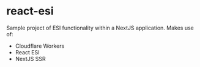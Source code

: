 # react-esi

Sample project of ESI functionality within a NextJS application.
Makes use of:

- Cloudflare Workers
- React ESI
- NextJS SSR
